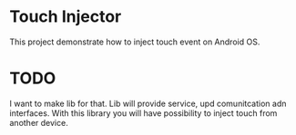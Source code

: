 # Touch Injector
This project demonstrate how to inject touch event on Android OS. 

# TODO
I want to make lib for that. Lib will provide service, upd comunitcation adn interfaces. With this library you will have possibility to inject touch from another device. 

